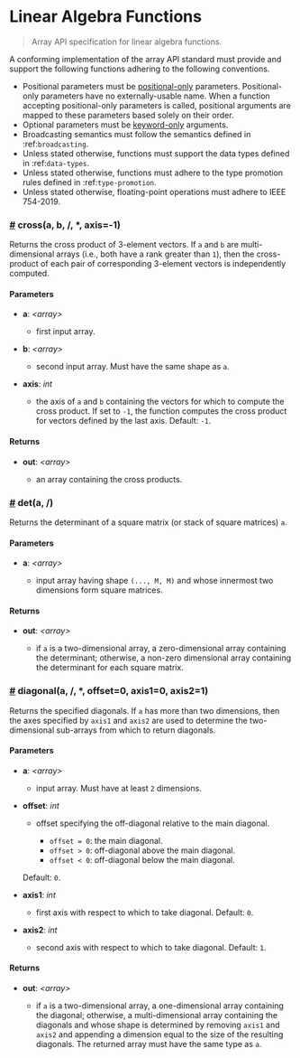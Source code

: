 # Linear Algebra Functions

> Array API specification for linear algebra functions.

A conforming implementation of the array API standard must provide and support the following functions adhering to the following conventions.

-   Positional parameters must be [positional-only](https://www.python.org/dev/peps/pep-0570/) parameters. Positional-only parameters have no externally-usable name. When a function accepting positional-only parameters is called, positional arguments are mapped to these parameters based solely on their order.
-   Optional parameters must be [keyword-only](https://www.python.org/dev/peps/pep-3102/) arguments.
-   Broadcasting semantics must follow the semantics defined in :ref:`broadcasting`.
-   Unless stated otherwise, functions must support the data types defined in :ref:`data-types`.
-   Unless stated otherwise, functions must adhere to the type promotion rules defined in :ref:`type-promotion`.
-   Unless stated otherwise, floating-point operations must adhere to IEEE 754-2019.

<!-- NOTE: please keep the functions in alphabetical order -->

### <a name="cross" href="#cross">#</a> cross(a, b, /, *, axis=-1)

Returns the cross product of 3-element vectors. If `a` and `b` are multi-dimensional arrays (i.e., both have a rank greater than `1`), then the cross-product of each pair of corresponding 3-element vectors is independently computed.

#### Parameters

-   **a**: _&lt;array&gt;_

    -   first input array.

-   **b**: _&lt;array&gt;_

    -   second input array. Must have the same shape as `a`. 

-   **axis**: _int_

    -   the axis of `a` and `b` containing the vectors for which to compute the cross product. If set to `-1`, the function computes the cross product for vectors defined by the last axis. Default: `-1`.

#### Returns

-   **out**: _&lt;array&gt;_

    -   an array containing the cross products.

### <a name="det" href="#det">#</a> det(a, /)

Returns the determinant of a square matrix (or stack of square matrices) `a`.

#### Parameters

-   **a**: _&lt;array&gt;_

    -   input array having shape `(..., M, M)` and whose innermost two dimensions form square matrices.

#### Returns

-   **out**: _&lt;array&gt;_

    -   if `a` is a two-dimensional array, a zero-dimensional array containing the determinant; otherwise, a non-zero dimensional array containing the determinant for each square matrix.

### <a name="diagonal" href="#diagonal">#</a> diagonal(a, /, *, offset=0, axis1=0, axis2=1)

Returns the specified diagonals. If `a` has more than two dimensions, then the axes specified by `axis1` and `axis2` are used to determine the two-dimensional sub-arrays from which to return diagonals. 

#### Parameters

-   **a**: _&lt;array&gt;_

    -   input array. Must have at least `2` dimensions.

-   **offset**: _int_

    -   offset specifying the off-diagonal relative to the main diagonal.

        -   `offset = 0`: the main diagonal.
        -   `offset > 0`: off-diagonal above the main diagonal.
        -   `offset < 0`: off-diagonal below the main diagonal.

    Default: `0`.

-   **axis1**: _int_

    -   first axis with respect to which to take diagonal. Default: `0`.

-   **axis2**: _int_

    -   second axis with respect to which to take diagonal. Default: `1`.

#### Returns

-   **out**: _&lt;array&gt;_

    -   if `a` is a two-dimensional array, a one-dimensional array containing the diagonal; otherwise, a multi-dimensional array containing the diagonals and whose shape is determined by removing `axis1` and `axis2` and appending a dimension equal to the size of the resulting diagonals. The returned array must have the same type as `a`.
